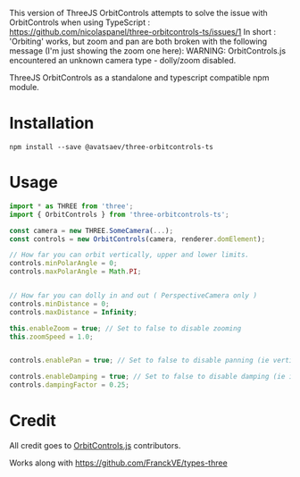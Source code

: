 This version of ThreeJS OrbitControls attempts to solve the issue with OrbitControls when using TypeScript : https://github.com/nicolaspanel/three-orbitcontrols-ts/issues/1
In short : 'Orbiting' works, but zoom and pan are both broken with the following message (I'm just showing the zoom one here):
WARNING: OrbitControls.js encountered an unknown camera type - dolly/zoom disabled.

ThreeJS OrbitControls as a standalone and typescript compatible npm module.

# Installation
```shell
npm install --save @avatsaev/three-orbitcontrols-ts
```

# Usage
```js
import * as THREE from 'three';
import { OrbitControls } from 'three-orbitcontrols-ts';

const camera = new THREE.SomeCamera(...);
const controls = new OrbitControls(camera, renderer.domElement);

// How far you can orbit vertically, upper and lower limits.
controls.minPolarAngle = 0;
controls.maxPolarAngle = Math.PI;


// How far you can dolly in and out ( PerspectiveCamera only )
controls.minDistance = 0;
controls.maxDistance = Infinity;

this.enableZoom = true; // Set to false to disable zooming
this.zoomSpeed = 1.0;


controls.enablePan = true; // Set to false to disable panning (ie vertical and horizontal translations)

controls.enableDamping = true; // Set to false to disable damping (ie inertia)
controls.dampingFactor = 0.25;
```

# Credit
All credit goes to [OrbitControls.js](https://github.com/mrdoob/three.js/blob/master/examples/js/controls/OrbitControls.js) contributors.

Works along with https://github.com/FranckVE/types-three
